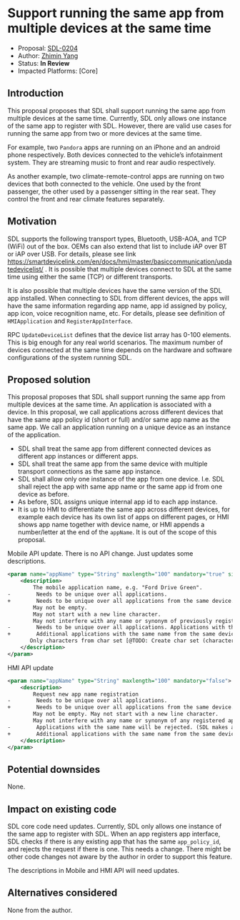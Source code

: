 # Support running the same app from multiple devices at the same time

* Proposal: [SDL-0204](0204-same-app-from-multiple-devices.md)
* Author: [Zhimin Yang](https://github.com/yang1070)
* Status: **In Review**
* Impacted Platforms: [Core]

## Introduction

This proposal proposes that SDL shall support running the same app from multiple devices at the same time. Currently, SDL only allows one instance of the same app to register with SDL.  However, there are valid use cases for running the same app from two or more devices at the same time. 

For example, two `Pandora` apps are running on an iPhone and an android phone respectively. Both devices connected to the vehicle’s infotainment system. They are streaming music to front and rear audio respectively.

As another example, two climate-remote-control apps are running on two devices that both connected to the vehicle. One used by the front passenger, the other used by a passenger sitting in the rear seat. They control the front and rear climate features separately. 

## Motivation

SDL supports the following transport types, Bluetooth, USB-AOA, and TCP (WiFi) out of the box. OEMs can also extend that list to include iAP over BT or iAP over USB. For details, please see link 
https://smartdevicelink.com/en/docs/hmi/master/basiccommunication/updatedevicelist/ . It is possible that multiple devices connect to SDL at the same time using either the same (TCP) or different transports. 

It is also possible that multiple devices have the same version of the SDL app installed. When connecting to SDL from different devices, the apps will have the same information regarding app name, app id assigned by policy, app icon, voice recognition name, etc. For details, please see definition of `HMIApplication` and `RegisterAppInterface`. 

RPC `UpdateDeviceList` defines that the device list array has 0-100 elements. This is big enough for any real world scenarios. The maximum number of devices connected at the same time depends on the hardware and software configurations of the system running SDL. 

## Proposed solution

This proposal proposes that SDL shall support running the same app from multiple devices at the same time. 
An application is associated with a device. In this proposal, we call applications across different devices that have the same app policy id (short or full) and/or same app name as the same app. We call an application running on a unique device as an instance of the application.

- SDL shall treat the same app from different connected devices as different app instances or different apps. 
- SDL shall treat the same app from the same device with multiple transport connections as the same app instance. 
- SDL shall allow only one instance of the app from one device. I.e. SDL shall reject the app with same app name or the same app id from one device as before.
- As before, SDL assigns unique internal app id to each app instance.
- It is up to HMI to differentiate the same app across different devices, for example each device has its own list of apps on different pages, or HMI shows app name together with device name, or HMI appends a number/letter at the end of the `appName`. It is out of the scope of this proposal. 

Mobile API update.
There is no API change. Just updates some descriptions.
```xml
<param name="appName" type="String" maxlength="100" mandatory="true" since="1.0">
    <description>
        The mobile application name, e.g. "Ford Drive Green".
-        Needs to be unique over all applications.
+        Needs to be unique over all applications from the same device.
        May not be empty.
        May not start with a new line character.
        May not interfere with any name or synonym of previously registered applications and any predefined blacklist of words (global commands)
-        Needs to be unique over all applications. Applications with the same name will be rejected.
+        Additional applications with the same name from the same device will be rejected.
       Only characters from char set [@TODO: Create char set (character/hex value) for each ACM and refer to] are supported.
    </description>
</param>
```

HMI API update
```xml
<param name="appName" type="String" maxlength="100" mandatory="false">
    <description>
        Request new app name registration
-        Needs to be unique over all applications.
+        Needs to be unique over all applications from the same device.
        May not be empty. May not start with a new line character.
        May not interfere with any name or synonym of any registered applications.
-        Applications with the same name will be rejected. (SDL makes all the checks)
+        Additional applications with the same name from the same device will be rejected.
    </description>
</param>
```
## Potential downsides

None.

## Impact on existing code

SDL core code need updates. Currently, SDL only allows one instance of the same app to register with SDL. When an app registers app interface, SDL checks if there is any existing app that has the same `app_policy_id`, and rejects the request if there is one. This needs a change. There might be other code changes not aware by the author in order to support this feature.

The descriptions in Mobile and HMI API will need updates.

## Alternatives considered

None from the author.
